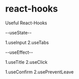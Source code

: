 # react-hooks

Useful React-Hooks

--useState--

1.useInput
2.useTabs

--useEffect--

1.useTitle
2.useClick

1.useConfirm
2.usePreventLeave
